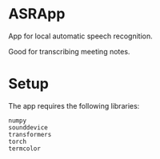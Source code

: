 # ASRApp

App for local automatic speech recognition. 

Good for transcribing meeting notes.

# Setup

The app requires the following libraries:
```
numpy
sounddevice
transformers
torch
termcolor
```
